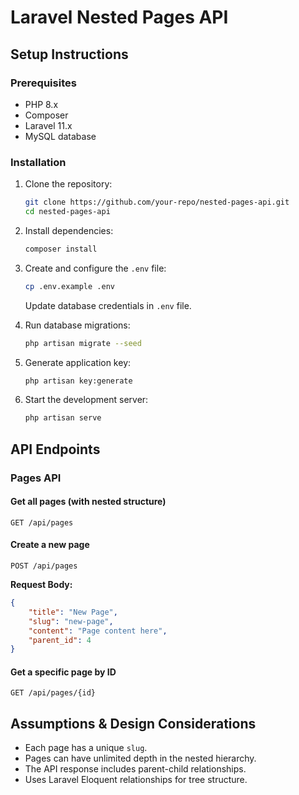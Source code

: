 # Laravel Nested Pages API

## Setup Instructions

### Prerequisites

-   PHP 8.x
-   Composer
-   Laravel 11.x
-   MySQL database

### Installation

1. Clone the repository:
    ```sh
    git clone https://github.com/your-repo/nested-pages-api.git
    cd nested-pages-api
    ```
2. Install dependencies:
    ```sh
    composer install
    ```
3. Create and configure the `.env` file:

    ```sh
    cp .env.example .env
    ```

    Update database credentials in `.env` file.

4. Run database migrations:
    ```sh
    php artisan migrate --seed
    ```
5. Generate application key:
    ```sh
    php artisan key:generate
    ```
6. Start the development server:
    ```sh
    php artisan serve
    ```

## API Endpoints

### Pages API

#### Get all pages (with nested structure)

```http
GET /api/pages
```

#### Create a new page

```http
POST /api/pages
```

**Request Body:**

```json
{
    "title": "New Page",
    "slug": "new-page",
    "content": "Page content here",
    "parent_id": 4
}
```

#### Get a specific page by ID

```http
GET /api/pages/{id}
```

## Assumptions & Design Considerations

-   Each page has a unique `slug`.
-   Pages can have unlimited depth in the nested hierarchy.
-   The API response includes parent-child relationships.
-   Uses Laravel Eloquent relationships for tree structure.
